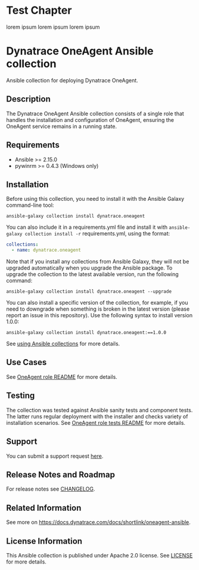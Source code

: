 # Test Chapter

lorem ipsum
lorem ipsum
lorem ipsum

# Dynatrace OneAgent Ansible collection

Ansible collection for deploying Dynatrace OneAgent.

## Description

The Dynatrace OneAgent Ansible collection consists of a single role that handles the installation and
configuration of OneAgent, ensuring the OneAgent service remains in a running state.

## Requirements

- Ansible >= 2.15.0
- pywinrm >= 0.4.3 (Windows only)

## Installation

Before using this collection, you need to install it with the Ansible Galaxy command-line tool:

```
ansible-galaxy collection install dynatrace.oneagent
```

You can also include it in a requirements.yml file and install it with `ansible-galaxy collection install -r`
requirements.yml, using the format:

```yaml
collections:
  - name: dynatrace.oneagent
```

Note that if you install any collections from Ansible Galaxy, they will not be upgraded automatically when you upgrade
the Ansible package.
To upgrade the collection to the latest available version, run the following command:

```
ansible-galaxy collection install dynatrace.oneagent --upgrade
```

You can also install a specific version of the collection, for example, if you need to downgrade when something is
broken in the latest version (please report an issue in this repository). Use the following syntax to install version
1.0.0:

```
ansible-galaxy collection install dynatrace.oneagent:==1.0.0
```

See [using Ansible collections](https://docs.ansible.com/ansible/devel/user_guide/collections_using.html) for more details.

## Use Cases

See [OneAgent role README](roles/oneagent/README.md) for more details.

## Testing

The collection was tested against Ansible sanity tests and component tests. The latter runs regular deployment with
the installer and checks variety of installation scenarios.
See [OneAgent role tests README](roles/oneagent/tests/README.md) for more details.

## Support

You can submit a support request [here](https://www.dynatrace.com/support/contact-support).

## Release Notes and Roadmap

For release notes see [CHANGELOG](CHANGELOG.md).

## Related Information

See more on https://docs.dynatrace.com/docs/shortlink/oneagent-ansible.

## License Information

This Ansible collection is published under Apache 2.0 license. See [LICENSE](LICENSE) for more details.
